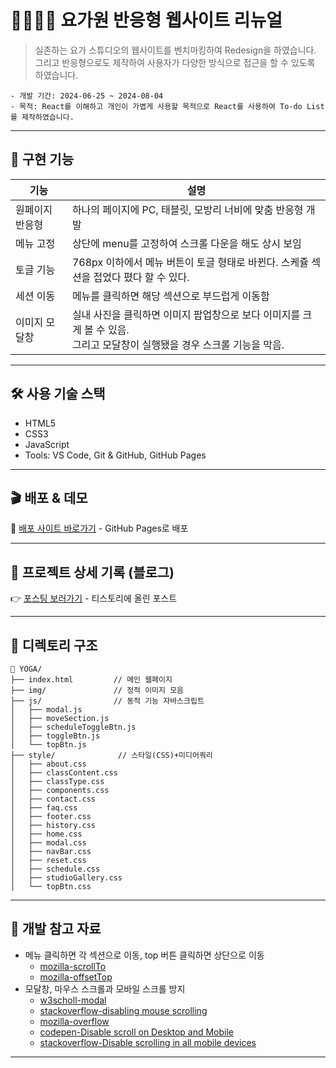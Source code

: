 # 🧘‍♀️🔁🌐 요가원 반응형 웹사이트 리뉴얼
> 실존하는 요가 스튜디오의 웹사이트를 벤치마킹하여 Redesign을 하였습니다.<br>
> 그리고 반응형으로도 제작하여 사용자가 다양한 방식으로 접근을 할 수 있도록 하였습니다.
```
- 개발 기간: 2024-06-25 ~ 2024-08-04
- 목적: React를 이해하고 개인이 가볍게 사용할 목적으로 React를 사용하여 To-do List를 제작하였습니다.
```
---

## 🧩 구현 기능
<table>
  <thead>
    <tr>
      <th>기능</th>
      <th>설명</th>
    </tr>
  </thead>
  <tbody>
    <tr>
      <td>원페이지 반응형</td>
      <td>하나의 페이지에 PC, 태블릿, 모방리 너비에 맞춤 반응형 개발</td>
    </tr>
    <tr>
      <td>메뉴 고정</td>
      <td>상단에 menu를 고정하여 스크롤 다운을 해도 상시 보임</td>
    </tr>
    <tr>
      <td>토글 기능</td>
      <td>768px 이하에서 메뉴 버튼이 토글 형태로 바뀐다. 스케쥴 섹션을 접었다 폈다 할 수 있다.</td>
    </tr>
    <tr>
      <td>세션 이동</td>
      <td>메뉴를 클릭하면 해당 섹션으로 부드럽게 이동함</td>
    </tr>
    <tr>
      <td>이미지 모달창</td>
      <td>실내 사진을 클릭하면 이미지 팝업창으로 보다 이미지를 크게 볼 수 있음.<br> 그리고 모달창이 실행됐을 경우 스크롤 기능을 막음.</td>
    </tr>
  </tbody>
</table>

---

## 🛠 사용 기술 스택
- HTML5
- CSS3
- JavaScript
- Tools: VS Code, Git & GitHub, GitHub Pages

---

## 🎬 배포 & 데모
🚀 [배포 사이트 바로가기](https://eziquexx.github.io/mini-yoga-website/) - GitHub Pages로 배포

---

## 📘 프로젝트 상세 기록 (블로그)
👉 [포스팅 보러가기](https://dev-jelee.tistory.com/entry/mini-project-Yoga-Responsive-Website-Re-design) - 티스토리에 올린 포스트

---

## 📁 디렉토리 구조

```
📂 YOGA/
├── index.html         // 메인 웹페이지
├── img/               // 정적 이미지 모음
├── js/                // 동적 기능 자바스크립트
│   ├── modal.js 
│   ├── moveSection.js 
│   ├── scheduleToggleBtn.js 
│   ├── toggleBtn.js 
│   └── topBtn.js
├── style/              // 스타일(CSS)+미디어쿼리
│   ├── about.css
│   ├── classContent.css
│   ├── classType.css
│   ├── components.css
│   ├── contact.css
│   ├── faq.css
│   ├── footer.css
│   ├── history.css
│   ├── home.css
│   ├── modal.css
│   ├── navBar.css
│   ├── reset.css
│   ├── schedule.css
│   ├── studioGallery.css
│   └── topBtn.css
```

---

## :eyes: 개발 참고 자료
- 메뉴 클릭하면 각 섹션으로 이동, top 버튼 클릭하면 상단으로 이동
  - [mozilla-scrollTo](https://developer.mozilla.org/en-US/docs/Web/API/Element/scrollTo)
  - [mozilla-offsetTop](https://developer.mozilla.org/en-US/docs/Web/API/HTMLElement/offsetTop)
- 모달창, 마우스 스크롤과 모바일 스크롤 방지
  - [w3scholl-modal](https://www.w3schools.com/howto/howto_css_modal_images.asp)
  - [stackoverflow-disabling mouse scrolling](https://stackoverflow.com/questions/7915882/disabling-mouse-scrolling)
  - [mozilla-overflow](https://developer.mozilla.org/en-US/docs/Web/CSS/overflow)
  - [codepen-Disable scroll on Desktop and Mobile](https://codepen.io/wesleypimentel/pen/KpgXJW)
  - [stackoverflow-Disable scrolling in all mobile devices](https://stackoverflow.com/questions/10592411/disable-scrolling-in-all-mobile-devices)

---

